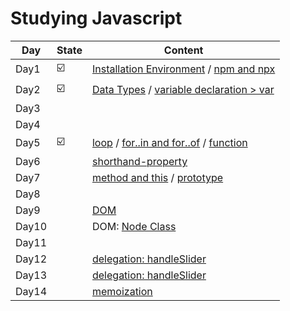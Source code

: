 # Studying Javascript  
| Day | State |     Content    |
|-----|-------|----------------|
|Day1|☑️|[Installation Environment](/javascript/1.basic/installation-environment.md) / [npm and npx](/javascript/1.basic/npm-npx.md)|
|Day2|☑️|[Data Types](/javascript/1.basic/types.js) / [variable declaration > var](/javascript/1.basic/var.md)|
|Day3|||
|Day4|||
|Day5|☑️|[loop](/javascript/loop/) / [for..in and for..of](/javascript/1.basic/for-in-of.md) / [function](/javascript/function/)|
|Day6||[shorthand-property](/javascript/1.basic/shorthand%20property.js)|
|Day7||[method and this](/javascript/object/method-this.md) / [prototype]()|
|Day8|||
|Day9||[DOM](/javascript/DOM/DOM.js)|
|Day10||DOM: [Node Class](/javascript/DOM/nodeClass.js)|
|Day11|||
|Day12||[delegation: handleSlider](/javascript/1.basic/delegation.js)|
|Day13||[delegation: handleSlider](/javascript/delegation/handleSlider.js)|
|Day14||[memoization](/javascript/2.intermediate/memorization.md)|